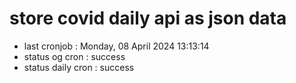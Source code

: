 # store covid daily api as json data

- last cronjob : Monday, 08 April 2024 13:13:14
- status og cron : success
- status daily cron : success
      
      